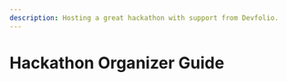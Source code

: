 ```yaml
---
description: Hosting a great hackathon with support from Devfolio.
---
```


# Hackathon Organizer Guide

